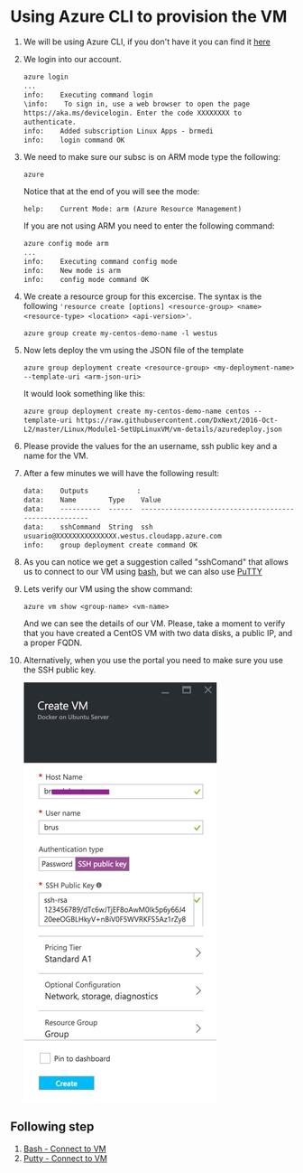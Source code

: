 # Using Azure CLI to provision the VM

1. We will be using Azure CLI, if you don't have it you can find it [here](https://azure.microsoft.com/en-us/documentation/articles/xplat-cli-install/)
1. We login into our account.

    ```Shell
    azure login
    ...
    info:    Executing command login
    \info:    To sign in, use a web browser to open the page https://aka.ms/devicelogin. Enter the code XXXXXXXX to authenticate.
    info:    Added subscription Linux Apps - brmedi
    info:    login command OK
    ```

1. We need to make sure our subsc is on ARM mode type the following:

    ```Shell
    azure
    ```

    Notice that at the end of you will see the mode:

    ```Shell
    help:    Current Mode: arm (Azure Resource Management)
    ```

    If you are not using ARM you need to enter the following command:

    ```Shell
    azure config mode arm
    ...
    info:    Executing command config mode
    info:    New mode is arm
    info:    config mode command OK
    ```

1. We create a resource group for this excercise. The syntax is the following `'resource create [options] <resource-group> <name> <resource-type> <location> <api-version>'`.

    ```Shell
    azure group create my-centos-demo-name -l westus
    ```

1. Now lets deploy the vm using the JSON file of the template

     ```Shell
    azure group deployment create <resource-group> <my-deployment-name> --template-uri <arm-json-uri>
    ```

    It would look something  like this:

    ```Shell
    azure group deployment create my-centos-demo-name centos --template-uri https://raw.githubusercontent.com/DxNext/2016-Oct-L2/master/Linux/Module1-SetUpLinuxVM/vm-details/azuredeploy.json
    ```

1. Please provide the values for the an username, ssh public key and a name for the VM.

1. After a few minutes we will have the following result:

    ```Shell
    data:    Outputs            :
    data:    Name        Type    Value
    data:    ----------  ------  ------------------------------------------------------
    data:    sshCommand  String  ssh usuario@XXXXXXXXXXXXXXX.westus.cloudapp.azure.com
    info:    group deployment create command OK
    ```

1. As you can notice we get a suggestion called "sshComand" that allows us to connect to our VM using [bash](content/01-set-up/03-connect-to-vm-bash.md), but we can also use [PuTTY](content/01-set-up/03-connect-to-vm-putty.md)

1. Lets verify our VM using the show command:

    ```Shell
    azure vm show <group-name> <vm-name>
    ```
    And we can see the details of our VM.
    Please, take a moment to verify that you have created a CentOS VM with two data disks, a public IP, and a proper FQDN.
 
1. Alternatively, when you use the portal you need to make sure you use the SSH public key.

    ![alt text][set-vm-up]

## Following step

1. [Bash - Connect to VM](03-connect-to-vm-bash.md)
1. [Putty - Connect to VM](03-connect-to-vm-putty.md)

[set-vm-up]:img/set-vm-up.jpg "Fill it up with your public key"
